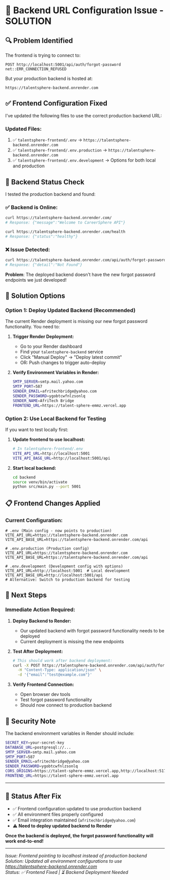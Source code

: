 # 🚨 Backend URL Configuration Issue - SOLUTION

## 🔍 Problem Identified

The frontend is trying to connect to:
```
POST http://localhost:5001/api/auth/forgot-password net::ERR_CONNECTION_REFUSED
```

But your production backend is hosted at:
```
https://talentsphere-backend.onrender.com
```

## ✅ Frontend Configuration Fixed

I've updated the following files to use the correct production backend URL:

### **Updated Files:**
1. ✅ `talentsphere-frontend/.env` → `https://talentsphere-backend.onrender.com`
2. ✅ `talentsphere-frontend/.env.production` → `https://talentsphere-backend.onrender.com`
3. ✅ `talentsphere-frontend/.env.development` → Options for both local and production

## 🔧 Backend Status Check

I tested the production backend and found:

### ✅ **Backend is Online:**
```bash
curl https://talentsphere-backend.onrender.com/
# Response: {"message":"Welcome to CareerSphere API"}

curl https://talentsphere-backend.onrender.com/health  
# Response: {"status":"healthy"}
```

### ❌ **Issue Detected:**
```bash
curl https://talentsphere-backend.onrender.com/api/auth/forgot-password
# Response: {"detail":"Not Found"}
```

**Problem**: The deployed backend doesn't have the new forgot password endpoints we just developed!

## 🚀 **Solution Options**

### **Option 1: Deploy Updated Backend (Recommended)**
The current Render deployment is missing our new forgot password functionality. You need to:

1. **Trigger Render Deployment:**
   - Go to your Render dashboard
   - Find your `talentsphere-backend` service  
   - Click "Manual Deploy" → "Deploy latest commit"
   - OR: Push changes to trigger auto-deploy

2. **Verify Environment Variables in Render:**
   ```bash
   SMTP_SERVER=smtp.mail.yahoo.com
   SMTP_PORT=587
   SENDER_EMAIL=afritechbridge@yahoo.com
   SENDER_PASSWORD=ygobtcwfnlzsonlq
   SENDER_NAME=AfriTech Bridge
   FRONTEND_URL=https://talent-sphere-emmz.vercel.app
   ```

### **Option 2: Use Local Backend for Testing**
If you want to test locally first:

1. **Update frontend to use localhost:**
   ```bash
   # In talentsphere-frontend/.env
   VITE_API_URL=http://localhost:5001
   VITE_API_BASE_URL=http://localhost:5001/api
   ```

2. **Start local backend:**
   ```bash
   cd backend
   source venv/bin/activate
   python src/main.py --port 5001
   ```

## 📋 **Frontend Changes Applied**

### **Current Configuration:**
```properties
# .env (Main config - now points to production)
VITE_API_URL=https://talentsphere-backend.onrender.com
VITE_API_BASE_URL=https://talentsphere-backend.onrender.com/api

# .env.production (Production config)  
VITE_API_URL=https://talentsphere-backend.onrender.com
VITE_API_BASE_URL=https://talentsphere-backend.onrender.com/api

# .env.development (Development config with options)
VITE_API_URL=http://localhost:5001  # Local development
VITE_API_BASE_URL=http://localhost:5001/api
# Alternative: Switch to production backend for testing
```

## 🎯 **Next Steps**

### **Immediate Action Required:**

1. **Deploy Backend to Render:**
   - Our updated backend with forgot password functionality needs to be deployed
   - Current deployment is missing the new endpoints

2. **Test After Deployment:**
   ```bash
   # This should work after backend deployment:
   curl -X POST https://talentsphere-backend.onrender.com/api/auth/forgot-password \
     -H "Content-Type: application/json" \
     -d '{"email":"test@example.com"}'
   ```

3. **Verify Frontend Connection:**
   - Open browser dev tools
   - Test forgot password functionality
   - Should now connect to production backend

## 🔐 **Security Note**

The backend environment variables in Render should include:
```bash
SECRET_KEY=your-secret-key
DATABASE_URL=postgresql://...
SMTP_SERVER=smtp.mail.yahoo.com
SMTP_PORT=587  
SENDER_EMAIL=afritechbridge@yahoo.com
SENDER_PASSWORD=ygobtcwfnlzsonlq
CORS_ORIGINS=https://talent-sphere-emmz.vercel.app,http://localhost:5173,http://localhost:5174
FRONTEND_URL=https://talent-sphere-emmz.vercel.app
```

---

## 🎉 **Status After Fix**

- ✅ Frontend configuration updated to use production backend
- ✅ All environment files properly configured
- ✅ Email integration maintained (`afritechbridge@yahoo.com`)
- ⚠️  **Need to deploy updated backend to Render**

**Once the backend is deployed, the forgot password functionality will work end-to-end!**

---

*Issue: Frontend pointing to localhost instead of production backend*  
*Solution: Updated all environment configurations to use https://talentsphere-backend.onrender.com*  
*Status: ✅ Frontend Fixed | ⏳ Backend Deployment Needed*
